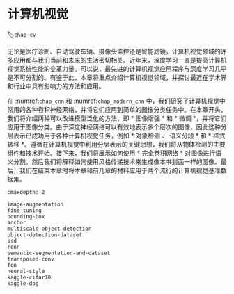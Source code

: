 # 计算机视觉
:label:`chap_cv`

无论是医疗诊断、自动驾驶车辆、摄像头监控还是智能滤镜，计算机视觉领域的许多应用都与我们当前和未来的生活密切相关。近年来，深度学习一直是提高计算机视觉系统性能的变革力量。可以说，最先进的计算机视觉应用程序与深度学习几乎是不可分割的。有鉴于此，本章将重点介绍计算机视觉领域，并探讨最近在学术界和行业中具有影响力的方法和应用。 

在 :numref:`chap_cnn` 和 :numref:`chap_modern_cnn` 中，我们研究了计算机视觉中常用的各种卷积神经网络，并将它们应用到简单的图像分类任务中。在本章开头，我们将介绍两种可以改进模型泛化的方法，即 * 图像增强 * 和 * 微调 *，并将它们应用于图像分类。由于深度神经网络可以有效地表示多个层次的图像，因此这种分层表示已成功用于各种计算机视觉任务，例如 * 对象检测 *、* 语义分段 * 和 * 样式转移 *。遵循在计算机视觉中利用分层表示的关键思想，我们将从物体检测的主要组件和技术开始。接下来，我们将展示如何使用 * 完全卷积网络 * 对图像进行语义分割。然后我们将解释如何使用风格传递技术来生成像本书封面一样的图像。最后，我们在结束本章时将本章和前几章的材料应用于两个流行的计算机视觉基准数据集。

```toc
:maxdepth: 2

image-augmentation
fine-tuning
bounding-box
anchor
multiscale-object-detection
object-detection-dataset
ssd
rcnn
semantic-segmentation-and-dataset
transposed-conv
fcn
neural-style
kaggle-cifar10
kaggle-dog
```

